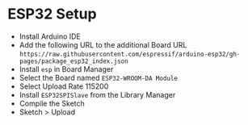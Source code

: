 # ESP32 Setup

- Install Arduino IDE
- Add the following URL to the additional Board URL `https://raw.githubusercontent.com/espressif/arduino-esp32/gh-pages/package_esp32_index.json`
- Install `esp` in Board Manager
- Select the Board named `ESP32-WROOM-DA Module`
- Select Upload Rate 115200
- Install `ESP32SPISlave` from the Library Manager
- Compile the Sketch
- Sketch > Upload
